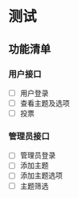 # 测试

## 功能清单

### 用户接口

- [ ] 用户登录
- [ ] 查看主题及选项
- [ ] 投票

### 管理员接口

- [ ] 管理员登录
- [ ] 添加主题
- [ ] 添加主题选项
- [ ] 主题筛选
